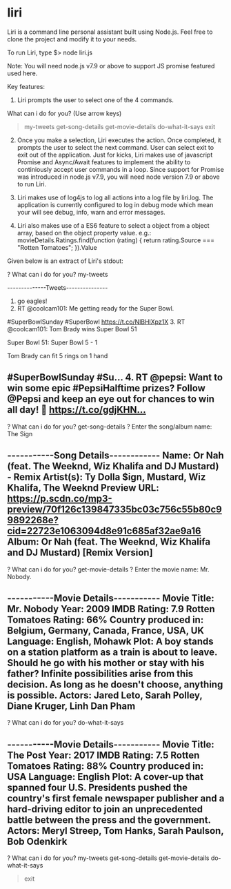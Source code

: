 # liri

Liri is a command line personal assistant built using Node.js. Feel free to clone the project and modify it to your needs.

To run Liri, type $> node liri.js

Note: You will need node.js v7.9 or above to support JS promise featured used here.

Key features:
1. Liri prompts the user to select one of the 4 commands.

What can i do for you? (Use arrow keys)
> my-tweets
  get-song-details
  get-movie-details
  do-what-it-says
  exit 

2. Once you make a selection, Liri executes the action. Once completed, it prompts the user to select the next command. User can select exit to exit out of the application. Just for kicks, Liri makes use of javascript Promise and Async/Await features to implement the ability to continiously accept user commands in a loop. Since support for Promise was introduced in node.js v7.9, you will need node version 7.9 or above to run Liri.

3. Liri makes use of log4js to log all actions into a log file by liri.log. The application is currently configured to log in debug mode which mean your will see debug, info, warn and error messages.

4. Liri also makes use of a ES6 feature to select a object from a object array, based on the object property value.
e.g.: movieDetails.Ratings.find(function (rating) { return rating.Source === "Rotten Tomatoes"; }).Value


 
Given below is an extract of Liri's stdout:

? What can i do for you? my-tweets


--------------Tweets---------------
1. go eagles!
2. RT @coolcam101: Me getting ready for the Super Bowl.

 #SuperBowlSunday #SuperBowl https://t.co/NlBHlXpz1X
3. RT @coolcam101: Tom Brady wins Super Bowl 51

Super Bowl 51: Super Bowl 5 - 1

Tom Brady can fit 5 rings on 1 hand

 #SuperBowlSunday #Su…
4. RT @pepsi: Want to win some epic #PepsiHalftime prizes? Follow @Pepsi and keep an eye out for chances to win all day! 👀 https://t.co/gdjKHN…
-----------------------------------


? What can i do for you? get-song-details
? Enter the song/album name: The Sign


-----------Song Details------------
Name: Or Nah (feat. The Weeknd, Wiz Khalifa and DJ Mustard) - Remix
Artist(s): Ty Dolla $ign, Mustard, Wiz Khalifa, The Weeknd
Preview URL: https://p.scdn.co/mp3-preview/70f126c139847335bc03c756c55b80c99892268e?cid=22723e1063094d8e91c685af32ae9a16
Album: Or Nah (feat. The Weeknd, Wiz Khalifa and DJ Mustard) [Remix Version]
-----------------------------------


? What can i do for you? get-movie-details
? Enter the movie name: Mr. Nobody.


-----------Movie Details-----------
Movie Title: Mr. Nobody
Year: 2009
IMDB Rating: 7.9
Rotten Tomatoes Rating: 66%
Country produced in: Belgium, Germany, Canada, France, USA, UK
Language: English, Mohawk
Plot: A boy stands on a station platform as a train is about to leave. Should he go with his mother or stay with his father? Infinite possibilities arise from this decision. As long as he doesn't choose, anything is possible.
Actors: Jared Leto, Sarah Polley, Diane Kruger, Linh Dan Pham
-----------------------------------


? What can i do for you? do-what-it-says


-----------Movie Details-----------
Movie Title: The Post
Year: 2017
IMDB Rating: 7.5
Rotten Tomatoes Rating: 88%
Country produced in: USA
Language: English
Plot: A cover-up that spanned four U.S. Presidents pushed the country's first female newspaper publisher and a hard-driving editor to join an unprecedented battle between the press and the government.
Actors: Meryl Streep, Tom Hanks, Sarah Paulson, Bob Odenkirk
-----------------------------------


? What can i do for you?
  my-tweets
  get-song-details
  get-movie-details
  do-what-it-says
> exit


